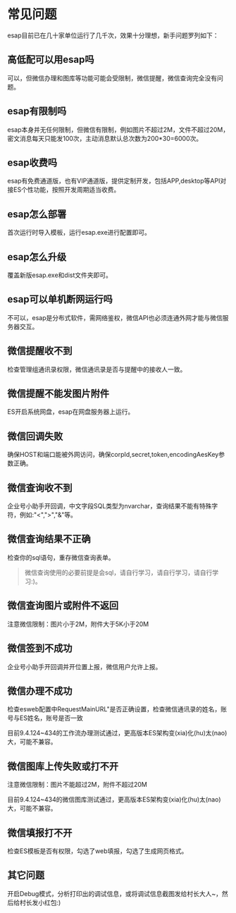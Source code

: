 # 常见问题
esap目前已在几十家单位运行了几千次，效果十分理想，新手问题罗列如下：

## 高低配可以用esap吗
可以，但微信办理和图库等功能可能会受限制，微信提醒，微信查询完全没有问题。

## esap有限制吗
esap本身并无任何限制，但微信有限制，例如图片不超过2M，文件不超过20M，密文消息每天只能发100次，主动消息默认总次数为200*30=6000次。

## esap收费吗
esap有免费通道版，也有VIP通道版，提供定制开发，包括APP,desktop等API对接ES个性功能，按照开发周期适当收费。

## esap怎么部署
首次运行时导入模板，运行esap.exe进行配置即可。

## esap怎么升级
覆盖新版esap.exe和dist文件夹即可。

## esap可以单机断网运行吗
不可以，esap是分布式软件，需网络鉴权，微信API也必须连通外网才能与微信服务器交互。

## 微信提醒收不到
检查管理组通讯录权限，微信通讯录是否与提醒中的接收人一致。

## 微信提醒不能发图片附件
ES开启系统网盘，esap在网盘服务器上运行。

## 微信回调失败
确保HOST和端口能被外网访问，确保corpId,secret,token,encodingAesKey参数正确。

## 微信查询收不到
企业号小助手开回调，中文字段SQL类型为nvarchar，查询结果不能有特殊字符，例如:"<",">","&"等。

## 微信查询结果不正确
检查你的sql语句，重存微信查询表单。

> 微信查询使用的必要前提是会sql，请自行学习，请自行学习，请自行学习:)。

## 微信查询图片或附件不返回
注意微信限制：图片小于2M，附件大于5K小于20M

## 微信签到不成功
企业号小助手开回调并开位置上报，微信用户允许上报。

## 微信办理不成功
检查esweb配置中RequestMainURL"是否正确设置，检查微信通讯录的姓名，账号与ES姓名，账号是否一致

目前9.4.124~434的工作流办理测试通过，更高版本ES架构变(xia)化(hu)太(nao)大，可能不兼容。

## 微信图库上传失败或打不开
注意微信限制：图片不能超过2M，附件不超过20M

目前9.4.124~434的微信图库测试通过，更高版本ES架构变(xia)化(hu)太(nao)大，可能不兼容。

## 微信填报打不开
检查ES模板是否有权限，勾选了web填报，勾选了生成网页格式。

## 其它问题
开启Debug模式，分析打印出的调试信息，或将调试信息截图发给村长大人~，然后给村长发小红包:)
